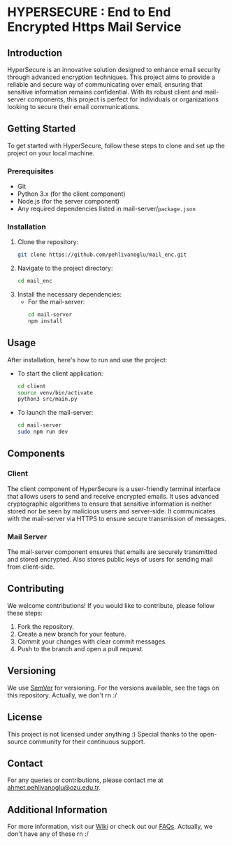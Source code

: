 
# HYPERSECURE : End to End Encrypted Https Mail Service

## Introduction
HyperSecure is an innovative solution designed to enhance email security through advanced encryption techniques. This project aims to provide a reliable and secure way of communicating over email, ensuring that sensitive information remains confidential. With its robust client and mail-server components, this project is perfect for individuals or organizations looking to secure their email communications.

## Getting Started
To get started with HyperSecure, follow these steps to clone and set up the project on your local machine.

### Prerequisites
- Git
- Python 3.x (for the client component) 
- Node.js (for the server component)
- Any required dependencies listed in mail-server/`package.json`

### Installation
1. Clone the repository:
   ```bash
   git clone https://github.com/pehlivanoglu/mail_enc.git
   ```
2. Navigate to the project directory:
   ```bash
   cd mail_enc
   ```
3. Install the necessary dependencies:
   - For the mail-server:
     ```bash
     cd mail-server
     npm install
     ```

## Usage
After installation, here's how to run and use the project:
- To start the client application:
  ```bash
  cd client
  source venv/bin/activate
  python3 src/main.py
  ```
- To launch the mail-server:
  ```bash
  cd mail-server
  sudo npm run dev
  ```

## Components
### Client
The client component of HyperSecure is a user-friendly terminal interface that allows users to send and receive encrypted emails. It uses advanced cryptographic algorithms to ensure that sensitive information is neither stored nor be seen by malicious users and server-side. It communicates with the mail-server via HTTPS to ensure secure transmission of messages.

### Mail Server
The mail-server component ensures that emails are securely transmitted and stored encrypted. Also stores public keys of users for sending mail from client-side.

## Contributing
We welcome contributions! If you would like to contribute, please follow these steps:
1. Fork the repository.
2. Create a new branch for your feature.
3. Commit your changes with clear commit messages.
4. Push to the branch and open a pull request.

## Versioning
We use [SemVer](http://semver.org/) for versioning. For the versions available, see the tags on this repository.
Actually, we don't rn :/

## License
This project is not licensed under anything :)
Special thanks to the open-source community for their continuous support.

## Contact
For any queries or contributions, please contact me at [ahmet.pehlivanoglu@ozu.edu.tr](mailto:ahmet.pehlivanoglu@ozu.edu.tr).

## Additional Information
For more information, visit our [Wiki](https://github.com/yourgithubusername/mail_enc/wiki) or check out our [FAQs](https://github.com/yourgithubusername/mail_enc/FAQs).
Actually, we don't have any of these rn :/
